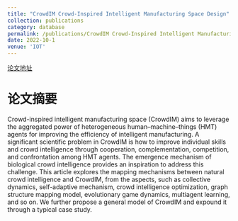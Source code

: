 ```yaml
---
title: "CrowdIM Crowd-Inspired Intelligent Manufacturing Space Design"
collection: publications
category: database
permalink: /publications/CrowdIM Crowd-Inspired Intelligent Manufacturing Space Design
date: 2022-10-1
venue: 'IOT'
---
```


[论文地址](https://ieeexplore.ieee.org/abstract/document/9754701)

论文摘要
======
Crowd-inspired intelligent manufacturing space (CrowdIM) aims to leverage the aggregated power of heterogeneous human–machine–things (HMT) agents for improving the efficiency of intelligent manufacturing. A significant scientific problem in CrowdIM is how to improve individual skills and crowd intelligence through cooperation, complementation, competition, and confrontation among HMT agents. The emergence mechanism of biological crowd intelligence provides an inspiration to address this challenge. This article explores the mapping mechanisms between natural crowd intelligence and CrowdIM, from the aspects, such as collective dynamics, self-adaptive mechanism, crowd intelligence optimization, graph structure mapping model, evolutionary game dynamics, multiagent learning, and so on. We further propose a general model of CrowdIM and expound it through a typical case study.
